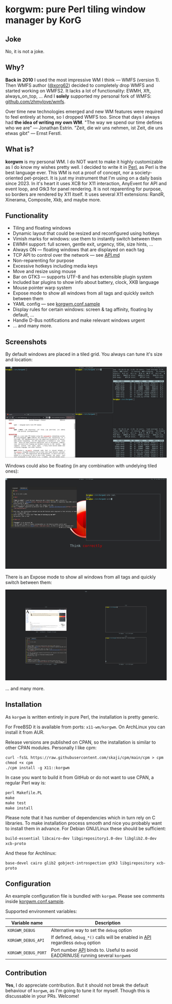 # korgwm: pure Perl tiling window manager by KorG

## Joke

No, it is not a joke.

## Why?

**Back in 2010** I used the most impressive WM I think &mdash; WMFS (version 1).
Then WMFS author ([@xorg62](https://github.com/xorg62)) decided to completely drop WMFS and started working on WMFS2.
It lacks a lot of functionality: EWMH, Xft, always\_on\_top, ...
And I **solely** supported my personal fork of WMFS: [github.com/zhmylove/wmfs](https://github.com/zhmylove/wmfs).

Over time new technologies emerged and new WM features were required to feel entirely at home, so I dropped WMFS too.
Since that days I always had **the idea of writing my own WM**.
"The way we spend our time defines who we are" &mdash; Jonathan Estrin.
"Zeit, die wir uns nehmen, ist Zeit, die uns etwas gibt" &mdash; Ernst Ferstl.

## What is?

**korgwm** is my personal WM.
I do NOT want to make it highly customizable as I do know my wishes pretty well.
I decided to write it in [Perl](https://www.perl.org/), as Perl is the best language ever.
This WM is not a proof of concept, nor a society-oriented pet-project.
It is just my instrument that I'm using on a daily basis since 2023.
In it's heart it uses XCB for X11 interaction, AnyEvent for API and event loop, and Gtk3 for panel rendering.
It is not reparenting for purpose, so borders are rendered by X11 itself.
It uses several X11 extensions: RandR, Xinerama, Composite, Xkb, and maybe more.

## Functionality

- Tiling and floating windows
- Dynamic layout that could be resized and reconfigured using hotkeys
- Vimish marks for windows: use them to instantly switch between them
- EWMH support: full screen, gentle exit, urgency, title, size hints, ...
- Always ON &mdash; floating windows that are displayed on each tag
- TCP API to control over the network &mdash; see [API.md](API.md)
- Non-reparenting for purpose
- Excessive hotkeys including media keys
- Move and resize using mouse
- Bar on GTK3 &mdash; supports UTF-8 and has extensible plugin system
- Included bar plugins to show info about battery, clock, XKB language
- Mouse pointer warp system
- Expose mode to show all windows from all tags and quickly switch between them
- YAML config &mdash; see [korgwm.conf.sample](korgwm.conf.sample)
- Display rules for certain windows: screen & tag affinity, floating by default, ...
- Handle D-Bus notifications and make relevant windows urgent
- ... and many more.

## Screenshots

By default windows are placed in a tiled grid.  You always can tune it's size and location:

![Tiled windows](resources/screenshots/tiling.png)

Windows could also be floating (in any combination with undelying tiled ones):

![Floating windows](resources/screenshots/floating.png)

There is an Expose mode to show all windows from all tags and quickly switch between them:

![Expose all windows](resources/screenshots/expose.png)

... and many more.

## Installation

As `korgwm` is written entirely in pure Perl, the installation is pretty generic.

For FreeBSD it is available from ports: `x11-wm/korgwm`.
On ArchLinux you can install it from AUR.

Release versions are published on CPAN, so the installation is similar to other CPAN modules.
Personally I like cpm:

    curl -fsSL https://raw.githubusercontent.com/skaji/cpm/main/cpm > cpm
    chmod +x cpm
    ./cpm install -g X11::korgwm

In case you want to build it from GitHub or do not want to use CPAN, a regular Perl way is:

    perl Makefile.PL
    make
    make test
    make install

Please note that it has number of dependencies which in turn rely on C libraries.
To make installation process smooth and nice you probably want to install them in advance.
For Debian GNU/Linux these should be sufficient:

    build-essential libcairo-dev libgirepository1.0-dev libglib2.0-dev xcb-proto

And these for Archlinux:

    base-devel cairo glib2 gobject-introspection gtk3 libgirepository xcb-proto

## Configuration

An example configuration file is bundled with `korgwm`.
Please see comments inside [korgwm.conf.sample](korgwm.conf.sample).

Supported environment variables:

|    Variable name    |         Description                                                                         |
| ------------------- | ------------------------------------------------------------------------------------------- |
| `KORGWM_DEBUG`      | Alternative way to set the `debug` option                                                   |
| `KORGWM_DEBUG_API`  | If defined, `debug_*()` calls will be enabled in [API](API.md) regardless `debug` option    |
| `KORGWM_DEBUG_PORT` | Port number [API](API.md) binds to. Useful to avoid EADDRINUSE running several `korgwm`s    |

## Contribution

**Yes**, I do appreciate contribution.
But it should not break the default behaviour of `korgwm`, as I'm going to tune it for myself.
Though this is discussable in your PRs.
Welcome!
